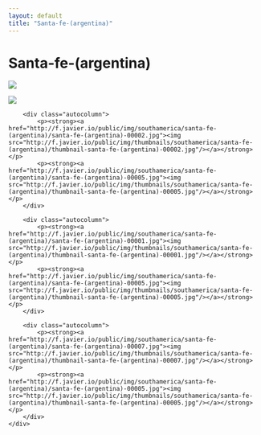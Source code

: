 ```yaml
---
layout: default
title: "Santa-fe-(argentina)"
---
```


<h1 class="page" style="padding-left:0%;">Santa-fe-(argentina)</h1>
<div class="page">
    <div class="autowide">
        <div class="autocolumn">
            <p><strong><a href="http://f.javier.io/public/img/southamerica/santa-fe-(argentina)/santa-fe-(argentina)-00008.jpg"><img src="http://f.javier.io/public/img/thumbnails/southamerica/santa-fe-(argentina)/thumbnail-santa-fe-(argentina)-00008.jpg"/></a></strong></p>
            <p><strong><a href="http://f.javier.io/public/img/southamerica/santa-fe-(argentina)/santa-fe-(argentina)-00005.jpg"><img src="http://f.javier.io/public/img/thumbnails/southamerica/santa-fe-(argentina)/thumbnail-santa-fe-(argentina)-00005.jpg"/></a></strong></p>
        </div>

        <div class="autocolumn">
            <p><strong><a href="http://f.javier.io/public/img/southamerica/santa-fe-(argentina)/santa-fe-(argentina)-00002.jpg"><img src="http://f.javier.io/public/img/thumbnails/southamerica/santa-fe-(argentina)/thumbnail-santa-fe-(argentina)-00002.jpg"/></a></strong></p>
            <p><strong><a href="http://f.javier.io/public/img/southamerica/santa-fe-(argentina)/santa-fe-(argentina)-00005.jpg"><img src="http://f.javier.io/public/img/thumbnails/southamerica/santa-fe-(argentina)/thumbnail-santa-fe-(argentina)-00005.jpg"/></a></strong></p>
        </div>

        <div class="autocolumn">
            <p><strong><a href="http://f.javier.io/public/img/southamerica/santa-fe-(argentina)/santa-fe-(argentina)-00001.jpg"><img src="http://f.javier.io/public/img/thumbnails/southamerica/santa-fe-(argentina)/thumbnail-santa-fe-(argentina)-00001.jpg"/></a></strong></p>
            <p><strong><a href="http://f.javier.io/public/img/southamerica/santa-fe-(argentina)/santa-fe-(argentina)-00005.jpg"><img src="http://f.javier.io/public/img/thumbnails/southamerica/santa-fe-(argentina)/thumbnail-santa-fe-(argentina)-00005.jpg"/></a></strong></p>
        </div>

        <div class="autocolumn">
            <p><strong><a href="http://f.javier.io/public/img/southamerica/santa-fe-(argentina)/santa-fe-(argentina)-00007.jpg"><img src="http://f.javier.io/public/img/thumbnails/southamerica/santa-fe-(argentina)/thumbnail-santa-fe-(argentina)-00007.jpg"/></a></strong></p>
            <p><strong><a href="http://f.javier.io/public/img/southamerica/santa-fe-(argentina)/santa-fe-(argentina)-00005.jpg"><img src="http://f.javier.io/public/img/thumbnails/southamerica/santa-fe-(argentina)/thumbnail-santa-fe-(argentina)-00005.jpg"/></a></strong></p>
        </div>
    </div>
</div>
